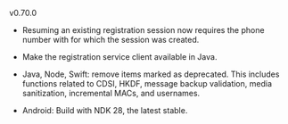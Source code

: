 v0.70.0

- Resuming an existing registration session now requires the phone number with for which the session was created.

- Make the registration service client available in Java.

- Java, Node, Swift: remove items marked as deprecated. This includes functions related to CDSI, HKDF, message backup validation, media sanitization, incremental MACs, and usernames.

- Android: Build with NDK 28, the latest stable.
